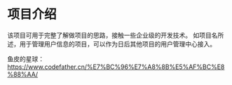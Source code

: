 # 项目介绍

该项目可用于完整了解做项目的思路，接触一些企业级的开发技术。
如项目名所述，用于管理用户信息的项目，可以作为日后其他项目的用户管理中心接入。

鱼皮的星球：https://www.codefather.cn/%E7%BC%96%E7%A8%8B%E5%AF%BC%E8%88%AA/
